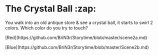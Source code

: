 <h1>The Crystal Ball :zap:</h1>

<p1>You walk into an old antique store & see a crystal ball, it starts to swirl 2 colors.
Which color do you try to touch?</p>

<p>[Red](https://github.com/BriN3r/Storytime/blob/master/scene2a.md)</p>
<p>[Blue](https://github.com/BriN3r/Storytime/blob/master/Scene2b.md)</p>